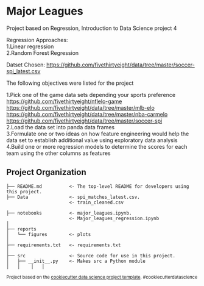 # Major Leagues
Project based on Regression, Introduction to Data Science project 4

Regression Approaches:<br>
 1.Linear regression<br>
2.Random Forest Regression<br>

Datset Chosen: https://github.com/fivethirtyeight/data/tree/master/soccer-spi_latest.csv<br>

The following objectives were listed for the project

1.Pick one of the game data sets depending your sports preference<br>
https://github.com/fivethirtyeight/nflelo-game<br>
https://github.com/fivethirtyeight/data/tree/master/mlb-elo<br>
https://github.com/fivethirtyeight/data/tree/master/nba-carmelo<br>
https://github.com/fivethirtyeight/data/tree/master/soccer-spi</br>
2.Load the data set into panda data frames </br>
3.Formulate one or two ideas on how feature engineering would help the data set to establish additional value using exploratory data analysis </br>
4.Build one or more regression models to determine the scores for each team using the other columns as features</br>

Project Organization
------------

    ├── README.md          <- The top-level README for developers using this project.
    ├── Data               <- spi_matches_latest.csv. 
                           <- train_cleaned.csv  
                             
    ├── notebooks          <- major_leagues.ipynb.
                           <- Major_leagues_regression.ipynb
    │
    ├── reports            
    │   └── figures        <- plots
    │
    ├── requirements.txt   <- requirements.txt
    │
    ├── src                <- Source code for use in this project.
    │   ├── __init__.py    <- Makes src a Python module
    │   │    │   │


<p><small>Project based on the <a target="_blank" href="https://drivendata.github.io/cookiecutter-data-science/">cookiecutter data science project template</a>. #cookiecutterdatascience</small></p>